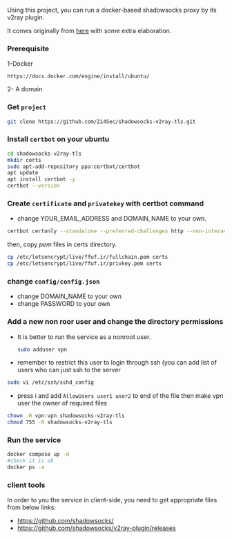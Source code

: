Using this project, you can run a docker-based shadowsocks proxy by its v2ray plugin.

It comes originally from [here](https://github.com/AhmadRafiee/shadowsocks-with-v2ray) with some extra elaboration.

### Prerequisite
1-Docker
```text
https://docs.docker.com/engine/install/ubuntu/
```
2- A domain

### Get `project`
```bash
git clone https://github.com/Zi4Sec/shadowsocks-v2ray-tls.git
```

### Install `certbot` on your ubuntu
```bash
cd shadowsocks-v2ray-tls
mkdir certs
sudo apt-add-repository ppa:certbot/certbot
apt update
apt install certbot -y
certbot --version
```

### Create `certificate` and `privatekey` with certbot command

- change YOUR_EMAIL_ADDRESS and DOMAIN_NAME to your own.
```bash
certbot certonly --standalone --preferred-challenges http --non-interactive --agree-tos --email <YOUR_EMAIL_ADDRESS> -d <DOMAIN_NAME>
```
then, copy *pem* files in certs directory.
```bash
cp /etc/letsencrypt/live/ffuf.ir/fullchain.pem certs
cp /etc/letsencrypt/live/ffuf.ir/privkey.pem certs
```

### change `config/config.json`
- change DOMAIN_NAME to your own
- change PASSWORD to your own


### Add a new non roor user and change the directory permissions
- It is better to run the service as a nonroot user.
  ```bash
  sudo adduser vpn
  ```
- remember to restrict this user to login through ssh (you can add list of users who can just ssh to the server
```bash
sudo vi /etc/ssh/sshd_config
```
- press i and add `AllowUsers user1 user2` to end of the file
 then make vpn user the owner of required files 
```bash
chown -R vpn:vpn shadowsocks-v2ray-tls
chmod 755 -R shadowsocks-v2ray-tls
```

### Run the service
```bash
docker compose up -d
#check it is ok
docker ps -a
```

### client tools
In order to you the service in client-side, you need to get appropriate files from below links:
- https://github.com/shadowsocks/
- https://github.com/shadowsocks/v2ray-plugin/releases
